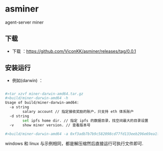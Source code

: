 # asminer
agent-server miner

## 下载

* 下载 ：https://github.com/ViconKK/asminer/releases/tag/0.0.1

## 安装运行

* 例如(darwin) ：
```bash

#>tar xzvf miner-darwin-amd64.tar.gz
#>build/miner-darwin-amd64 -h
Usage of build/miner-darwin-amd64:
  -a string
    	salary account // 指定接收奖励的账户，只支持 eth 体系账户
  -d string
    	set ipfs home dir. // 指定 ipfs 的数据目录，找空间最大的目录设置
  -v	show miner version. // 查看版本号

#>build/miner-darwin-amd64 -a 0xf3adb7b7b9c582098cd77fd133eeb296e69ea1ff -d /data/ipfshome
```

windows 和 linux 与示例相同，都是解压缩然后直接运行可执行文件即可.
